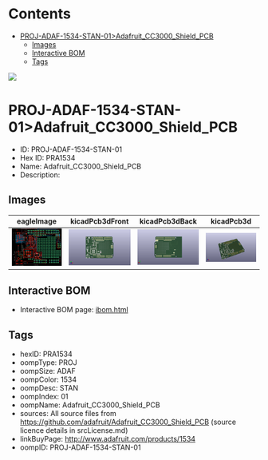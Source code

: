 



Contents
========

* [PROJ-ADAF-1534-STAN-01>Adafruit_CC3000_Shield_PCB](#proj-adaf-1534-stan-01adafruit_cc3000_shield_pcb)
	* [Images](#images)
	* [Interactive BOM](#interactive-bom)
	* [Tags](#tags)
  
![][im]
# PROJ-ADAF-1534-STAN-01>Adafruit_CC3000_Shield_PCB

- ID: PROJ-ADAF-1534-STAN-01
- Hex ID: PRA1534
- Name: Adafruit_CC3000_Shield_PCB
- Description: 

## Images
  
  

|eagleImage|kicadPcb3dFront|kicadPcb3dBack|kicadPcb3d|
| :---: | :---: | :---: | :---: |
|[![eagleImage](eagleImage_140.png)](eagleImage_.png)|[![kicadPcb3dFront](kicadPcb3dFront_140.png)](kicadPcb3dFront_.png)|[![kicadPcb3dBack](kicadPcb3dBack_140.png)](kicadPcb3dBack_.png)|[![kicadPcb3d](kicadPcb3d_140.png)](kicadPcb3d_.png)|

## Interactive BOM

- Interactive BOM page: [ibom.html](kicad/bom/ibom.html)

## Tags

- hexID: PRA1534
- oompType: PROJ
- oompSize: ADAF
- oompColor: 1534
- oompDesc: STAN
- oompIndex: 01
- oompName: Adafruit_CC3000_Shield_PCB
- sources: All source files from https://github.com/adafruit/Adafruit_CC3000_Shield_PCB (source licence details in srcLicense.md)
- linkBuyPage: http://www.adafruit.com/products/1534
- oompID: PROJ-ADAF-1534-STAN-01



[im]: kicadPcb3d_450.png
